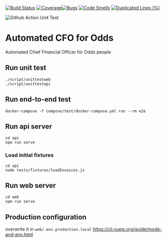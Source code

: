 [![Build Status](https://travis-ci.com/poorprogrammer/cfo.svg?branch=master)](https://travis-ci.com/poorprogrammer/cfo)
[![Coverage](https://sonarcloud.io/api/project_badges/measure?project=poorprogrammer_cfo&metric=coverage)](https://sonarcloud.io/dashboard?id=poorprogrammer_cfo)[![Bugs](https://sonarcloud.io/api/project_badges/measure?project=poorprogrammer_cfo&metric=bugs)](https://sonarcloud.io/dashboard?id=poorprogrammer_cfo)
[![Code Smells](https://sonarcloud.io/api/project_badges/measure?project=poorprogrammer_cfo&metric=code_smells)](https://sonarcloud.io/dashboard?id=poorprogrammer_cfo)
[![Duplicated Lines (%)](https://sonarcloud.io/api/project_badges/measure?project=poorprogrammer_cfo&metric=duplicated_lines_density)](https://sonarcloud.io/dashboard?id=poorprogrammer_cfo)

![Github Action Unit Test](https://github.com/poorprogrammer/cfo/workflows/Github%20Action%20Unit%20Test/badge.svg?branch=master)

# Automated CFO for Odds

Automated Chief Financial Officer for Odds people

## Run unit test

```
./script/unittestweb
./script/unittestapi
```

## Run end-to-end test

```
docker-compose -f compose/test/docker-compose.yml run --rm e2e
```

## Run api server

```
cd api
npm run serve
```

### Load initial fixtures

```
cd api
node tests/fixtures/loadInvoices.js
```

## Run web server

```
cd web
npm run serve
```



## Production configuration 

overwrite it in `web/.env.production.local` 
<https://cli.vuejs.org/guide/mode-and-env.html>
